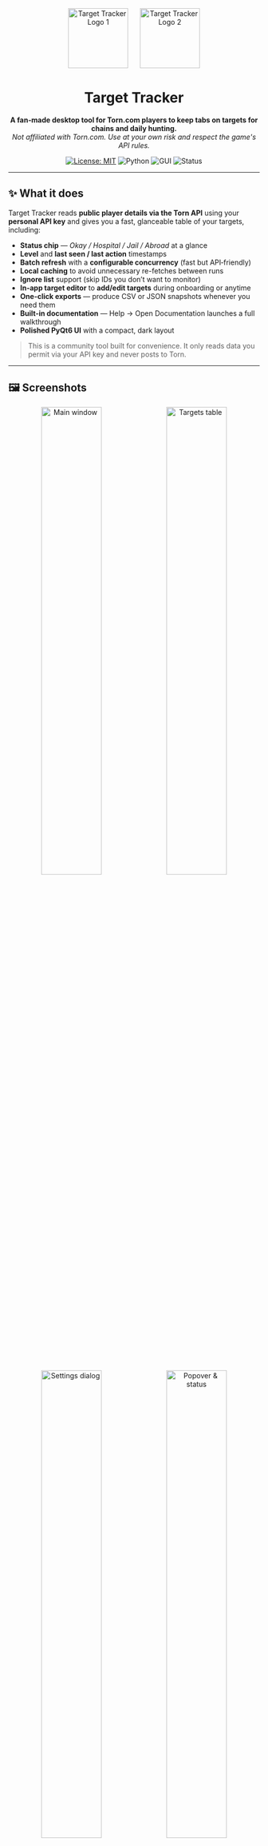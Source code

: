 <div align="center">

<img src="https://raw.githubusercontent.com/Skillerious87/SwiftImageHost/main/images/ChatGPT-Image-Oct-11-2025-01_58_44-PM.png" alt="Target Tracker Logo 1" height="120">
&nbsp;&nbsp;&nbsp;&nbsp;
<img src="https://raw.githubusercontent.com/Skillerious87/SwiftImageHost/main/images/ChatGPT-Image-Oct-11-2025-02_08_00-PM.png" alt="Target Tracker Logo 2" height="120">

# Target Tracker
**A fan‑made desktop tool for Torn.com players to keep tabs on targets for chains and daily hunting.**  
_Not affiliated with Torn.com. Use at your own risk and respect the game's API rules._

[![License: MIT](https://img.shields.io/badge/License-MIT-blue.svg)](LICENSE)
![Python](https://img.shields.io/badge/Python-3.10%2B-blue)
![GUI](https://img.shields.io/badge/GUI-PyQt6-41b883)
![Status](https://img.shields.io/badge/Platform-Windows%2011%20%7C%20Linux%20%7C%20macOS-555)

</div>

---

## ✨ What it does

Target Tracker reads **public player details via the Torn API** using your **personal API key** and gives you a fast, glanceable table of your targets, including:

- **Status chip** — _Okay / Hospital / Jail / Abroad_ at a glance  
- **Level** and **last seen / last action** timestamps  
- **Batch refresh** with a **configurable concurrency** (fast but API‑friendly)  
- **Local caching** to avoid unnecessary re-fetches between runs  
- **Ignore list** support (skip IDs you don’t want to monitor)  
- **In-app target editor** to **add/edit targets** during onboarding or anytime  
- **One-click exports** — produce CSV or JSON snapshots whenever you need them  
- **Built-in documentation** — Help → Open Documentation launches a full walkthrough  
- **Polished PyQt6 UI** with a compact, dark layout  

> This is a community tool built for convenience. It only reads data you permit via your API key and never posts to Torn.

---

## 🖼️ Screenshots
<div align="center">
  <img src="https://raw.githubusercontent.com/Skillerious87/SwiftImageHost/main/images/Screenshot-2025-10-11-132910.png" alt="Main window" width="49%">
  <img src="https://raw.githubusercontent.com/Skillerious87/SwiftImageHost/main/images/Screenshot-2025-10-11-132930.png" alt="Targets table" width="49%"><br><br>
  <img src="https://raw.githubusercontent.com/Skillerious87/SwiftImageHost/main/images/Screenshot-2025-10-11-133232.png" alt="Settings dialog" width="49%">
  <img src="https://raw.githubusercontent.com/Skillerious87/SwiftImageHost/main/images/Screenshot-2025-10-11-193911.png" alt="Popover & status" width="49%">
</div>

---

## 🧩 Features in detail
- **In-app onboarding** — paste your API key, choose/create your targets file, and **add targets immediately** (paste or import).
- **Targets from file** — point the app at your `target.json` file (a list of Torn user IDs) and it’ll track them automatically.
- **Configurable concurrency** — choose how many parallel requests you want to run (default is safe and conservative).
- **Hands-off refresh cadence** — every batch schedules the next pull 65 s later (or your custom interval).
- **Local cache** — keeps recent results on disk so restarts are instant and API-friendly.
- **Ignore list** — place player IDs in `ignore.json` to exclude them from checks.
- **Inline help** — open the Documentation dialog from the Help menu for a full walkthrough.
- **Safe by design** — built-in rate-limiter to play nicely with Torn API limits.

---

## 🚀 Getting started

### 1) Requirements
- **Python 3.10+** (3.11 recommended)
- A Torn.com **API key** with sufficient read access (see below)
- Windows, macOS or Linux

### 2) Clone and install
```bash
git clone https://github.com/skillerious/TornTargetTracker.git
cd TornTargetTracker
python -m venv venv
# Windows
venv\Scripts\activate
# macOS / Linux
# source venv/bin/activate

pip install --upgrade pip
pip install -r requirements.txt
```

### 3) First run
```bash
python main.py
```
On first launch, the onboarding will guide you to:
1. **Paste your Torn API key**  
2. **Choose or create** your targets file (e.g. `%APPDATA%\TargetTracker\target.json` on Windows)  
3. **Add targets now** — paste one **Torn user ID per line**, or paste **profile URLs / comma‑separated IDs** (the app extracts IDs for you).  
4. Optionally tweak **concurrency**, **auto‑refresh**, and **cache** preferences.

You can revisit all of this later via **Settings** and the **Add Targets** dialog.

---

## ➕ Adding targets
You can add targets during onboarding or anytime from the toolbar/menu.

**Input formats supported:**
- Plain numeric IDs, **one per line**:  
  ```
  3212954
  1234567
  7654321
  ```
- Comma/space‑separated lists: `3212954, 1234567 7654321`
- Torn profile URLs: the app automatically extracts the `XID`.

**Where they’re stored:** your user config directory as `target.json`. The app will create/update this file for you.

**Ignoring players:** add numeric IDs to an `ignore.json` file in the same directory; those will be skipped during refreshes.

---

## 🔑 About the Torn API key
Target Tracker uses **your personal API key** to read player data you are allowed to access.  
- You can generate/manage keys from your **Torn account settings → API Keys**.  
- Choose an access level that covers the data you want to see (public info is sufficient for level/status/last action).  
- You can revoke the key at any time from Torn.

> **Security note:** Your key is stored **locally on your machine** inside your user configuration folder. Do not share the file or commit it to Git.

---

## 🗂️ Managing your targets (file view)

Target file format (JSON array of Torn user IDs):
```json
[3212954, 1234567, 7654321]
```

- Default file name: `target.json`  
- Optional ignore file: `ignore.json` (same directory), example:
  ```json
  [1111111, 2222222]
  ```

> Tip: Keep your target list in a repo or cloud drive if you share it across devices, but **never** share your API key.

---

## ⚙️ Settings overview

| Setting | Description |
| --- | --- |
| **API key** | Personal Torn API key used for lookups. |
| **Targets file** | Path to `target.json` with the IDs you want to monitor. |
| **Add Targets** | Opens the in‑app editor to paste/import IDs (creates or updates `target.json`). |
| **Concurrency** | How many parallel lookups to run (keep modest to respect rate limits). |
| **Auto refresh** | Seconds between batches (defaults to 65 s if blank). |
| **Load cache at start** | Re‑use cached results on launch for instant UI. |

All settings are stored in your user config directory (e.g., `%APPDATA%\TargetTracker\`). You can re‑open the **Settings** dialog anytime from the toolbar.

---

## 🧱 Tech stack
- **Python + PyQt6** desktop app
- **Requests + workers** with a **rate‑limiter**
- Modular code: `api.py`, `controllers.py`, `models.py`, `views.py`, `workers.py`, `storage.py`, `settings_dialog.py`

---

## 🐞 Troubleshooting
- `ModuleNotFoundError: No module named 'PyQt6'` → run `pip install -r requirements.txt` (or `pip install PyQt6`).
- API calls failing or slow → lower **Concurrency** and/or increase the **Auto refresh** interval to stay within limits.
- Empty table → add targets via onboarding or **Add Targets** dialog; ensure the IDs are numeric.
- Wrong or expired key → open **Settings**, paste a fresh API key, use **Test key**, and save.
- Need a refresher? → Help → **Open Documentation** launches the built-in walkthrough.

---

## 🧭 Project layout
A quick map of key files you’ll touch:
- `main.py` – app entry point
- `controllers.py` – UI controller & app logic
- `views.py` – widgets / view components
- `api.py` – Torn API helpers
- `workers.py` – background fetch tasks
- `rate_limiter.py` – polite API throttling
- `storage.py` – settings, cache & file paths
- `settings_dialog.py` – preferences UI
- `target.json` / `ignore.json` – your data files (in your user config directory)

---

## 🤝 Contributing
PRs and ideas are welcome! Please keep PRs focused and include screenshots for UI changes.

---

## ⚖️ License
MIT — see [LICENSE](LICENSE).

---

## 🙏 Acknowledgements & Disclaimer
- Built by the community for the community — thanks to everyone who contributes ideas and fixes.
- **Not affiliated with Torn.com**. Be mindful of their API terms and rate limits.
- All in‑game names and assets belong to their respective owners.
